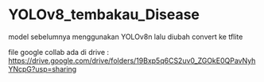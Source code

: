 ﻿# YOLOv8_tembakau_Disease

model sebelumnya menggunakan YOLOv8n lalu diubah convert ke tflite 

file google collab ada di drive :
https://drive.google.com/drive/folders/19Bxp5q6CS2uv0_ZGOkE0QPavNyhYNcpG?usp=sharing


